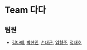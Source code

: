 # Team 다다

## 팀원
 * [김다혜](https://github.com/iluvdadong), [박현민](https://github.com/spb829), [손대근](https://github.com/sohn126), [임형준](https://github.com/LeFal), [정재호](https://github.com/Lahavas)
 
